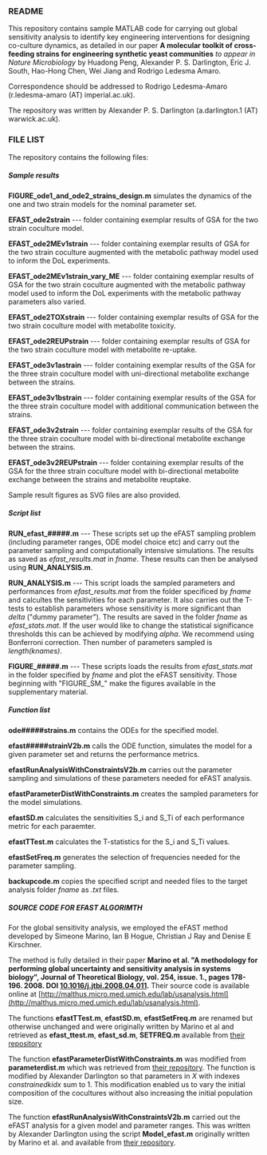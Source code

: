 ### README
This repository contains sample MATLAB code for carrying out global sensitivity analysis to identify key engineering interventions for designing co-culture dynamics, as detailed in our paper
**A molecular toolkit of cross-feeding strains for engineering synthetic yeast communities** *to appear in Nature Microbiology*
by Huadong Peng, Alexander P. S. Darlington, Eric J. South, Hao-Hong Chen, Wei Jiang and Rodrigo Ledesma Amaro.

Correspondence should be addressed to Rodrigo Ledesma-Amaro (r.ledesma-amaro (AT) imperial.ac.uk). 

The repository was written by Alexander P. S. Darlington (a.darlington.1 (AT) warwick.ac.uk). 

### FILE LIST
The repository contains the following files:

##### Sample results

**FIGURE_ode1_and_ode2_strains_design.m** simulates the dynamics of the one and two strain models for the nominal parameter set.

**EFAST_ode2strain** --- folder containing exemplar results of GSA for the two strain coculture model.

**EFAST_ode2MEv1strain** --- folder containing exemplar results of GSA for the two strain coculture augmented with the metabolic pathway model used to inform the DoL experiments.

**EFAST_ode2MEv1strain_vary_ME** --- folder containing exemplar results of GSA for the two strain coculture augmented with the metabolic pathway model used to inform the DoL experiments with the metabolic pathway parameters also varied.

**EFAST_ode2TOXstrain** --- folder containing exemplar results of GSA for the two strain coculture model with metabolite toxicity.

**EFAST_ode2REUPstrain** --- folder containing exemplar results of GSA for the two strain coculture model with metabolite re-uptake.

**EFAST_ode3v1astrain** --- folder containing exemplar results of the GSA for the three strain coculture model with uni-directional metabolite exchange between the strains. 

**EFAST_ode3v1bstrain** --- folder containing exemplar results of the GSA for the three strain coculture model with additional communication between the strains.

**EFAST_ode3v2strain** --- folder containing exemplar results of the GSA for the three strain coculture model with bi-directional metabolite exchange between the strains. 

**EFAST_ode3v2REUPstrain** --- folder containing exemplar results of the GSA for the three strain coculture model with bi-directional metabolite exchange between the strains and metabolite reuptake.


Sample result figures as SVG files are also provided.

##### Script list

**RUN_efast_#####.m** --- These scripts set up the eFAST sampling problem (including parameter ranges, ODE model choice etc) and carry out the parameter sampling and computationally intensive simulations. The results as saved as *efast_results.mat* in *fname*. These results can then be analysed using **RUN_ANALYSIS.m**.

**RUN_ANALYSIS.m** --- This script loads the sampled parameters and performances from *efast_results.mat* from the folder specificed by *fname* and calcultes the sensitivities for each parameter. It also carries out the T-tests to establish parameters whose sensitivity is more significant than *delta* ("dummy parameter"). The results are saved in the folder *fname* as *efast_stats.mat*. If the user would like to change the statistical significance thresholds this can be achieved by modifying *alpha*. We recommend using Bonferroni correction. Then number of parameters sampled is *length(knames)*.

**FIGURE_#####.m** --- These scripts loads the results from *efast_stats.mat* in the folder specified by *fname* and plot the eFAST sensitivity. Those beginning with "FIGURE_SM_" make the figures available in the supplementary material.

##### Function list
**ode#####strains.m** contains the ODEs for the specified model.

**efast#####strainV2b.m** calls the ODE function, simulates the model for a given parameter set and returns the performance metrics.

**efastRunAnalysisWithConstraintsV2b.m** carries out the parameter sampling and simulations of these parameters needed for eFAST analysis.

**efastParameterDistWithConstraints.m** creates the sampled parameters for the model simulations.

**efastSD.m** calculates the sensitivities S_i and S_Ti of each performance metric for each paraemter.

**efastTTest.m** calculates the T-statistics for the S_i and S_Ti values.

**efastSetFreq.m** generates the selection of frequencies needed for the parameter sampling.

**backupcode.m** copies the specified script and needed files to the target analysis folder *fname* as *.txt* files. 

##### SOURCE CODE FOR EFAST ALGORIMTH
For the global sensitivity analysis, we employed the eFAST method developed by Simeone Marino, Ian B Hogue, Christian J Ray and Denise E Kirschner.

The method is fully detailed in their paper **Marino et al. "A methodology for performing global uncertainty and sensitivity analysis in systems biology", Journal of Theoretical Biology, vol. 254, issue. 1., pages 178-196. 2008. DOI [10.1016/j.jtbi.2008.04.011](https://doi.org/10.1016/j.jtbi.2008.04.011).** Their source code is available online at [http://malthus.micro.med.umich.edu/lab/usanalysis.html](http://malthus.micro.med.umich.edu/lab/usanalysis.html).

The functions **efastTTest.m**, **efastSD.m**, **efastSetFreq.m** are renamed but otherwise unchanged and were originally written by Marino et al and retrieved as **efast_ttest.m**, **efast_sd.m**, **SETFREQ.m** available from [their repository](http://malthus.micro.med.umich.edu/lab/usadata/)

The function **efastParameterDistWithConstraints.m** was modified from **parameterdist.m** which was retrieved from [their repository](http://malthus.micro.med.umich.edu/lab/usadata/). The function is modified by Alexander Darlington so that parameters in *X* with indexes *constrainedkidx* sum to 1. This modification enabled us to vary the initial composition of the cocultures without also increasing the initial population size.

The function **efastRunAnalysisWithConstraintsV2b.m** carried out the eFAST analysis for a given model and parameter ranges. This was written by Alexander Darlington using the script **Model_efast.m** originally written by Marino et al. and available from [their repository](http://malthus.micro.med.umich.edu/lab/usadata/).
